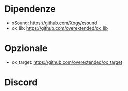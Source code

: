 # Dipendenze
- xSound: https://github.com/Xogy/xsound
- ox_lib: https://github.com/overextended/ox_lib
# Opzionale
- ox_target: https://github.com/overextended/ox_target
# Discord

 
